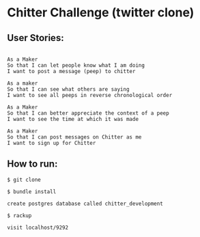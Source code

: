Chitter Challenge (twitter clone)
=================


User Stories:
-------

```

As a Maker
So that I can let people know what I am doing  
I want to post a message (peep) to chitter

As a maker
So that I can see what others are saying  
I want to see all peeps in reverse chronological order

As a Maker
So that I can better appreciate the context of a peep
I want to see the time at which it was made

As a Maker
So that I can post messages on Chitter as me
I want to sign up for Chitter

``` 

How to run:
-------

``` 
$ git clone 

$ bundle install 

create postgres database called chitter_development

$ rackup

visit localhost/9292

``` 




